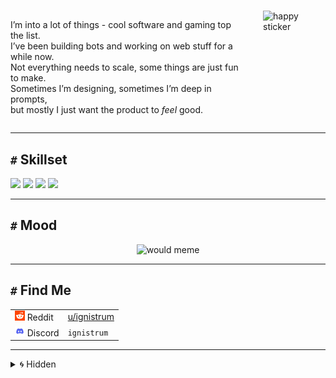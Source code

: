 <div align="center">

# </ignistrum>

</div>

<div style="display: flex; align-items: flex-start; justify-content: space-between; flex-wrap: wrap; gap: 2rem;">

<div style="flex: 1; min-width: 280px;">


I’m into a lot of things - cool software and gaming top the list.  
I’ve been building bots and working on web stuff for a while now.  
Not everything needs to scale, some things are just fun to make.  
Sometimes I’m designing, sometimes I’m deep in prompts,  
but mostly I just want the product to *feel* good.

</div>

<div style="min-width: 90px; max-width: 100px;">
  <img src="https://img.intercomm.in/v6q4or.png" width="100%" alt="happy sticker"/>
</div>

</div>

---

## `#` Skillset

<div>
  <img src="https://img.shields.io/badge/English-clear,%20sharp,%20formal,%20understandable%20useful-10B981?style=for-the-badge&labelColor=1E293B&logo=markdown&logoColor=white"/>
  <img src="https://img.shields.io/badge/Python-indentation,%20debugging,%20best%20syntax%20of%20all,%20headaches-10B981?style=for-the-badge&labelColor=1E293B&logo=markdown&logoColor=white"/>
  <img src="https://img.shields.io/badge/NodeJS-try%20and%20catch,%20good%20syntax,%20braces%20ftw-10B981?style=for-the-badge&labelColor=1E293B&logo=markdown&logoColor=white"/>
  <img src="https://img.shields.io/badge/C%23-return%20a%20%3F%3F%20b%3B%20🧠🧠,%20language%20for%20babies,%20just%20why%3F-10B981?style=for-the-badge&labelColor=1E293B&logo=markdown&logoColor=white"/>
  
</div>

---

## `#` Mood

<p align="center">
  <img src="https://img.intercomm.in/4ew24x.jpg" width="400" alt="would meme"/>
</p>

---

## `#` Find Me

<table>
  <tr>
    <td><img src="https://github.com/edent/SuperTinyIcons/raw/master/images/svg/reddit.svg" width="16" /> Reddit</td>
    <td><a href="https://reddit.com/u/ignistrum">u/ignistrum</a></td>
  </tr>
  <tr>
    <td><img src="https://github.com/edent/SuperTinyIcons/raw/master/images/svg/discord.svg" width="16" /> Discord</td>
    <td><code>ignistrum</code></td>
  </tr>
</table>

---

<details>
<summary>🌀 Hidden</summary>
<br>
<pre>
This README doesn't really have an ending.
</pre>

<p align="center">
  <img src="https://img.intercomm.in/434i4c.png" width="120" alt="bot I made long ago"/>
</p>

</details>

<!-- Quietly doing stuff -->

